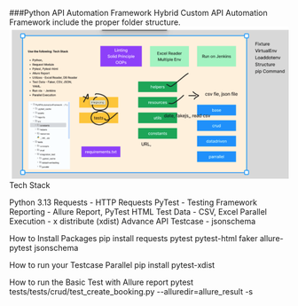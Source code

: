###Python API Automation Framework
Hybrid Custom API Automation Framework include the proper folder structure.
![img_1.png](img_1.png)
Tech Stack

Python 3.13
Requests - HTTP Requests
PyTest - Testing Framework
Reporting - Allure Report, PyTest HTML
Test Data - CSV, Excel
Parallel Execution - x distribute (xdist)
Advance API Testcase - jsonschema

How to Install Packages
pip install requests pytest pytest-html faker allure-pytest jsonschema

How to run your Testcase Parallel pip install pytest-xdist 

How to run the Basic Test with Allure report
 pytest tests/tests/crud/test_create_booking.py  --alluredir=allure_result -s